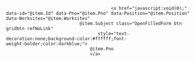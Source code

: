 


                                            <a href="javascript:void(0);"  data-id="@item.Id" data-Pno="@item.Pno" data-Position="@item.Position" data-Worksites="@item.Worksites"
                                @item.Subject class="OpenFilledForm btn gridbtn refNoLink" 
                                       style="text-decoration:none;background-color:#ffffff;font-weight:bolder;color:darkblue;">
                                    @item.Pno
                                    </a>

<div id="formContainer" style="display:none;">
    <form asp-action="EmpTaggingMaster" asp-controller="Master" method="post">
        @Html.AntiForgeryToken()
            <input type="hidden" name="ActionType" id="actionType" />



        <div class="card mt-3">
            <div class="card-header">Tag Employee Position</div>
            <div class="card-body">

                <div class="row">
                   
                    <div class="col-md-4">
                        <label for="Pno">PNO</label>
                        <select class="form-control form-control-sm" name="Pno" id="Pno" required>
                            <option value="">-- Select PNO --</option>
                            @foreach (var pno in ViewBag.pnoDropdown as List<SelectListItem>)
                            {
                                <option value="@pno.Value">@pno.Text</option>
                            }
                        </select>
                    </div>

                    <!-- Position TextBox -->
                    <div class="col-md-4">
                        <label for="Position">Position</label>
                        <input type="number" name="Position" id="Position" class="form-control form-control-sm" required />
                            <button type="submit" class="btn btn-danger" onclick="setAction('Delete', event)">Delete</button>
                    </div>

                    <!-- Worksite Checkboxes -->
           
                                      

                    <div class="col-md-4">
    <label>Worksite</label>

    <div class="dropdown">
        <input class="form-control form-control-sm" placeholder="Select Worksites"
               type="button" id="worksiteDropdown" data-bs-toggle="dropdown" aria-expanded="false" />

        <ul class="dropdown-menu w-100" aria-labelledby="worksiteDropdown" id="locationList" style="max-height: 200px; overflow-y: auto;">
                                @foreach (var item in ViewBag.WorksiteList as List<SelectListItem>)
                                {
                    <li style="margin-left:5%;">
                        <div class="form-check">
                            <input type="checkbox" class="form-check-input worksite-checkbox"
                                   value="@item.Value" id="worksite_@item.Value" />
                            <label class="form-check-label" for="worksite_@item.Value">@item.Text</label>
                        </div>
                    </li>
                                }
        </ul>
    </div>

    <!-- This hidden field stores selected values -->
    <input type="hidden" id="Worksite" name="Worksite" />





                </div>

                <div class="text-center mt-3">
                    <button type="submit" class="btn btn-success">Submit</button>
                </div>

            </div>
        </div>
    </form>
        </div>

   

                            <script>
                                var NewButton = document.getElementById("newButton");
                                var FormContainer = document.getElementById("formContainer");
        var refNoLinks = document.querySelectorAll(".refNoLink");
        

        if (NewButton) {
            NewButton.addEventListener("click", function () {
                FormContainer.style.display = "block";
                document.getElementById("Pno").value = "";
                document.getElementById("Position").value = "";
                document.getElementById("worksiteDropdown").value = "";
                //deleteButton.style.display = "none";
            });
        }


                                refNoLinks.forEach(link => {
            link.addEventListener("click", function (event) {
                event.preventDefault();
                FormContainer.style.display = "block";

                document.getElementById("Pno").value = this.getAttribute("data-Pno");
                document.getElementById("Position").value = this.getAttribute("data-Position");
                document.getElementById("worksiteDropdown").value = this.getAttribute("data-Worksites");
                //document.getElementById("SubjectId").value = this.getAttribute("data-id");

                if (deleteButton) {
                    deleteButton.style.display = "inline-block";
                }
            });
        });
                            </script>


                            and 

                              [HttpPost]
  public async Task<IActionResult> EmpTaggingMaster(string Pno, int Position, string Worksite)
  {
      var UserId = HttpContext.Request.Cookies["Session"];
      if (string.IsNullOrEmpty(UserId))
          return RedirectToAction("Login", "User");

      // --- Update or Insert AppEmpPosition ---
      var empPosition = await context.AppEmpPositions.FirstOrDefaultAsync(e => e.Pno == Pno);
      if (empPosition != null)
      {
          empPosition.Position = Position;
          context.AppEmpPositions.Update(empPosition);
      }
      else
      {
          empPosition = new AppEmpPosition
          {
              Id = Guid.NewGuid(),
              Pno = Pno,
              Position = Position
          };
          await context.AppEmpPositions.AddAsync(empPosition);
      }

    
      var existingWorksite = await context.AppPositionWorksites
          .FirstOrDefaultAsync(w => w.Position == Position);

      if (existingWorksite != null)
      {
          // Update existing
          existingWorksite.Worksite = string.Join(",", Worksite);
          existingWorksite.CreatedBy = UserId;
          existingWorksite.CreatedOn = DateTime.Now;
          context.AppPositionWorksites.Update(existingWorksite);
      }
      else
      {
          // Create new
          var ws = new AppPositionWorksite
          {
              Id = Guid.NewGuid(),
              Position = Position,
              Worksite = string.Join(",", Worksite),
              CreatedBy = UserId,
              CreatedOn = DateTime.Now
          };
          await context.AppPositionWorksites.AddAsync(ws);
      }

      await context.SaveChangesAsync();
      TempData["msg"] = "Tagged Successfully!";
      return RedirectToAction("EmpTaggingMaster");
  }

when i submit its saving position correcly but not saving worksite 
and also add delete logic for existing record
and one more problem in worksite that when prefilled form open worksite showing but not checked solve this also 
